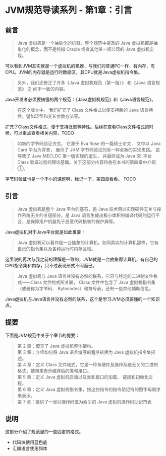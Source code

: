 # JVM规范导读系列 - 第1章：引言

## 前言

> Java 虚拟机是一个抽象化的机器，整个规范中提及的 Java 虚拟机都是抽象化的概念，而不是特指 Oracle 或者其他某一间公司的 Java 虚拟机实现。

可以看到JVM其实就是一个虚拟机的机器，与我们的普通PC一样，有内存、有CPU。JVM的内存就是运行时数据区，其CPU就是Java虚拟机指令集。

> 另外，我们还修正了许多《Java 虚拟机规范（第一版）》 和《Java 语言规范》 之
间不一致的内容。

Java开发者必须要搞懂的两个规范：《Java虚拟机规范》和《Java语言规范》。

> 在这个版本中， 我们扩充了 Class 文件格式以便支持新的 Java
语言特性，譬如泛型和变长参数方法等。

扩充了Class文件格式，便于支持泛型等特性。后续在查看Class文件格式的时候，可以重点查看相关内容。TODO

> 如新的字节码验证方式， 它源于 Eva Rose 的一篇硕士论文， 文中以 Java Card 平台为背景， 展示了 JVM 字节码验证的另一种全新的实现思路。 这导致了 Java MECLDC 第一版实现的诞生， 并最终成为 Java SE 平台 Class 验证过程的理论基础。关于这部分内容将会在本书的第四章中介绍①。

字节码验证也是一个不小的课题啊，标记一下，第四章看看。 TODO

## 引言

> Java 虚拟机是整个 Java 平台的基石，是 Java 技术用以实现硬件无关与操作系统无关的关键部分，是 Java 语言生成出极小体积的编译代码的运行平台，是保障用户机器免于恶意代码损害的保护屏障。

Java虚拟机对于Java平台就是如此重要！

> Java 虚拟机可以看作是一台抽象的计算机。如同真实的计算机那样，它有自己的指令集以及各种运行时内存区域。

这里说的再次与我之前的理解是一致的，JVM就是一台抽象得计算机，有自己的CPU指令集和内存，只不过表现形式不同而已。

> Java 虚拟机与 Java 语言并没有必然的联系，它只与特定的二进制文件格式——Class 文件格式所关联， Class 文件中包含了 Java 虚拟机指令集（或者称为字节码、 Bytecodes）和符号表，还有一些其他辅助信息。

Java虚拟机与Java语言并没有必然的联系，这个是学习JVM必须要懂的一个知识点。

## 提要

下面是JVM规范中关于个章节的提要：

> 第 2 章：概览了 Java 虚拟机整体架构。   
> 第 3 章：介绍如何将 Java 语言编写的程序转换为 Java 虚拟机指令集描述。   
> 第 4 章：定义 Class 文件格式，它是一种与硬件及操作系统无关的二进制格式，被用来表示编译后的类和接口。   
> 第 5 章：定义 Java 虚拟机启动以及类和接口的加载、 链接和初始化过程。   
> 第 6 章：定义 Java 虚拟机指令集，按这些指令的指令助记符的照字母顺序来表示。   
> 第 7 章：提供了一张以操作码值为索引的 Java 虚拟机操作码助记符表

## 说明

这部分介绍了规范里的一些固定的格式。

* 代码块使用蓝色底
* 汇编语言使用斜体


